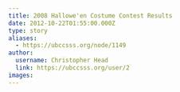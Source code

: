 ```yaml
---
title: 2008 Hallowe'en Costume Contest Results 
date: 2012-10-22T01:55:00.000Z
type: story
aliases:
  - https://ubccsss.org/node/1149
author:
  username: Christopher Head
  link: https://ubccsss.org/user/2
images:
---
```


